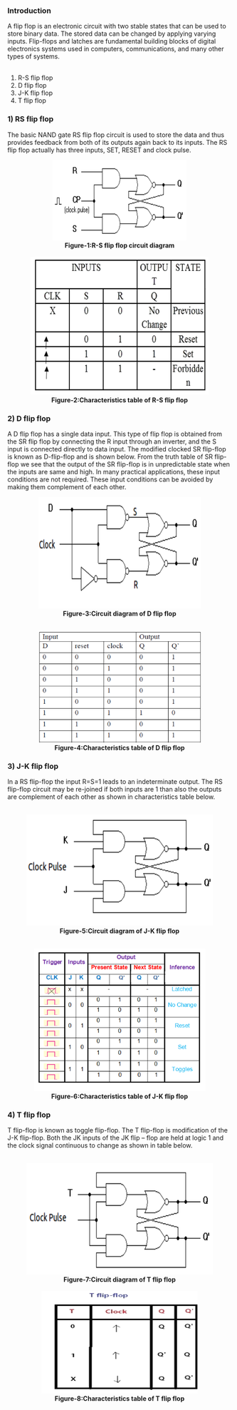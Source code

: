 ### Introduction

A flip flop is an electronic circuit with two stable states that can be used to store binary data. The stored data can be changed by applying varying inputs. Flip-flops and latches are fundamental building blocks of digital electronics systems used in computers, communications, and many other types of systems. <br><br>
1) R-S flip flop<br>
2) D flip flop<br>
3) J-K flip flop<br>
4) T flip flop<br>

### 1) RS flip flop

The basic NAND gate RS flip flop circuit is used to store the data and thus provides feedback from both of its outputs again back to its inputs. The RS flip flop actually has three inputs, SET, RESET and clock pulse.<br>


<center><img src="images/sr.png"  width="300" height="180"><br><b> Figure-1:R-S flip flop circuit diagram</b><br><br>
<img src="images/srtruth.png"  width="400" height="310"> <br><b>Figure-2:Characteristics table of R-S flip flop</b><br></center>
     
### 2) D flip flop

A D flip flop  has a single data input. This type of flip flop is obtained from the SR flip flop by connecting the R input through an inverter, and the S input is connected directly to data input. The modified clocked SR flip-flop is known as D-flip-flop and is shown below. From the truth table of SR flip-flop we see that the output of the SR flip-flop is in unpredictable state when the inputs are same and high. In many practical applications, these input conditions are not required. These input conditions can be avoided by making them complement of each other.<br>

<center><img src="images/D.png"  width="365" height="250"><br><b> Figure-3:Circuit diagram of D flip flop</b><br><br>

<img src="images/dtruth.png"  width="365" height="250"> <br><b>Figure-4:Characteristics table of D flip flop</b><br></center>


### 3) J-K flip flop



In a RS flip-flop the input R=S=1 leads to an indeterminate output. The RS flip-flop circuit may be re-joined if both inputs are 1 than also the outputs are complement of each other as shown in characteristics table below.<br><br>



<center><img src="images/jk.png"  width="420" height="250"><br><b> Figure-5:Circuit diagram of J-K flip flop</b><br><br>
       
<img src="images/jktruth.png"  width="385" height="320"> <br><b>Figure-6:Characteristics table of J-K flip flop</b><br></center>

  
### 4) T flip flop

T flip-flop is known as toggle flip-flop. The T flip-flop is modification of the J-K flip-flop. Both the JK inputs of the JK flip – flop are held at logic 1 and the clock signal continuous to change as shown in table below.<br><br>


<center><img src="images/T.png"  width="420" height="250"><br><b>Figure-7:Circuit diagram of T flip flop</b><br><br>
<img src="images/ttruthtable.png"  width="350" height="230"> <br><b> Figure-8:Characteristics table of T flip flop</b><br></center>
      

